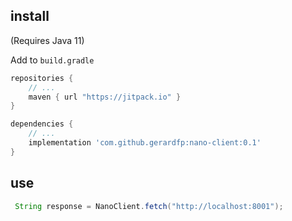 ## install

(Requires Java 11) 

Add to `build.gradle`
``` groovy
repositories {
    // ...
    maven { url "https://jitpack.io" }
}

dependencies {
    // ...
    implementation 'com.github.gerardfp:nano-client:0.1'
}
```

## use
```java
 String response = NanoClient.fetch("http://localhost:8001");
```
